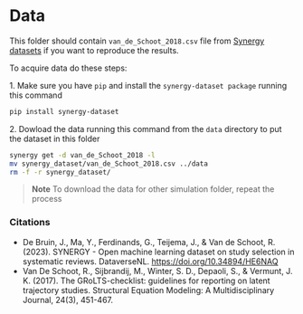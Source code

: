 # Data
This folder should contain `van_de_Schoot_2018.csv` file from [Synergy datasets](https://github.com/asreview/synergy-dataset) if you want to reproduce the results.

To acquire data do these steps:

1\. Make sure you have `pip` and install the `synergy-dataset package` running this command

```bash
pip install synergy-dataset
```

2\. Dowload the data running this command from the `data` directory to put the dataset in this folder
```bash
synergy get -d van_de_Schoot_2018 -l
mv synergy_dataset/van_de_Schoot_2018.csv ../data 
rm -f -r synergy_dataset/
```

> **Note**
> To download the data for other simulation folder, repeat the process

### Citations
* De Bruin, J., Ma, Y., Ferdinands, G., Teijema, J., & Van de Schoot, R. (2023). SYNERGY - Open machine learning dataset on study selection in systematic reviews. DataverseNL. https://doi.org/10.34894/HE6NAQ
* Van De Schoot, R., Sijbrandij, M., Winter, S. D., Depaoli, S., & Vermunt, J. K. (2017). The GRoLTS-checklist: guidelines for reporting on latent trajectory studies. Structural Equation Modeling: A Multidisciplinary Journal, 24(3), 451-467.